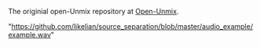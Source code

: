 The originial open-Unmix repository at [Open-Unmix](https://github.com/sigsep/open-unmix-pytorch).

"https://github.com/likelian/source_separation/blob/master/audio_example/example.wav"
